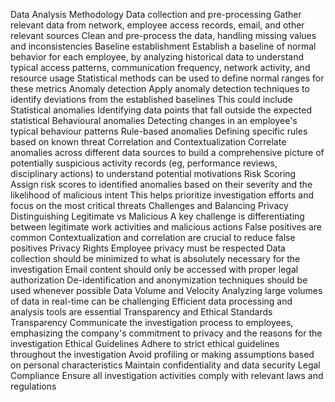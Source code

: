 Data Analysis Methodology
Data collection and pre-processing Gather relevant data from network, employee access records, email, and other relevant sources Clean and pre-process the data, handling missing values and inconsistencies
Baseline establishment Establish a baseline of normal behavior for each employee, by analyzing historical data to understand typical access patterns, communication frequency, network activity, and resource usage Statistical methods  can be used to define normal ranges for these metrics
Anomaly detection Apply anomaly detection techniques to identify deviations from the established baselines This could include
Statistical anomalies Identifying data points that fall outside the expected statistical 
Behavioural anomalies Detecting changes in an employee's typical behaviour patterns
Rule-based anomalies Defining specific rules based on known threat
Correlation and Contextualization Correlate anomalies across different data sources to build a comprehensive picture of potentially suspicious activity records (eg, performance reviews, disciplinary actions) to understand potential motivations
Risk Scoring Assign risk scores to identified anomalies based on their severity and the likelihood of malicious intent This helps prioritize investigation efforts and focus on the most critical threats
Challenges and Balancing Privacy
Distinguishing Legitimate vs Malicious A key challenge is differentiating between legitimate work activities and malicious actions False positives are common Contextualization and correlation are crucial to reduce false positives
Privacy Rights Employee privacy must be respected Data collection should be minimized to what is absolutely necessary for the investigation Email content should only be accessed with proper legal authorization De-identification and anonymization techniques should be used whenever possible
Data Volume and Velocity Analyzing large volumes of data in real-time can be challenging Efficient data processing and analysis tools are essential
Transparency and Ethical Standards
Transparency Communicate the investigation process to employees, emphasizing the company's commitment to privacy and the reasons for the investigation
Ethical Guidelines Adhere to strict ethical guidelines throughout the investigation Avoid profiling or making assumptions based on personal characteristics Maintain confidentiality and data security
Legal Compliance Ensure all investigation activities comply with relevant laws and regulations



